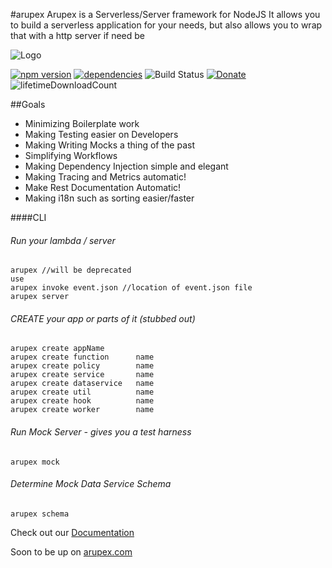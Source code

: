 #arupex
Arupex is a Serverless/Server framework for NodeJS
It allows you to build a serverless application for your needs, but also allows you to wrap that with a http server if need be

![Logo](http://arupex.com/img/logo.png)

[![npm version](https://badge.fury.io/js/arupex.svg)](https://badge.fury.io/js/arupex)
[![dependencies](https://david-dm.org/arupex/areupex.svg)](http://github.com/arupex/arupex)
![Build Status](https://api.travis-ci.org/arupex/arupex.svg?branch=master) 
[![Donate](https://img.shields.io/badge/Donate-Arupex-green.svg)](https://pledgie.com/campaigns/31873)
![lifetimeDownloadCount](https://img.shields.io/npm/dt/arupex.svg?maxAge=2592000)

##Goals
 - Minimizing Boilerplate work
 - Making Testing easier on Developers
 - Making Writing Mocks a thing of the past
 - Simplifying Workflows
 - Making Dependency Injection simple and elegant
 - Making Tracing and Metrics automatic!
 - Make Rest Documentation Automatic!
 - Making i18n such as sorting easier/faster


####CLI
    
###### Run your lambda / server
    arupex //will be deprecated 
    use
    arupex invoke event.json //location of event.json file 
    arupex server 
    
###### CREATE your app or parts of it (stubbed out)
    arupex create appName
    arupex create function      name
    arupex create policy        name
    arupex create service       name   
    arupex create dataservice   name  
    arupex create util          name
    arupex create hook          name
    arupex create worker        name
                 
        
###### Run Mock Server - gives you a test harness
    arupex mock
    
###### Determine Mock Data Service Schema
    arupex schema

Check out our [Documentation](./demo/README.md) 

Soon to be up on [arupex.com](http://arupex.com)